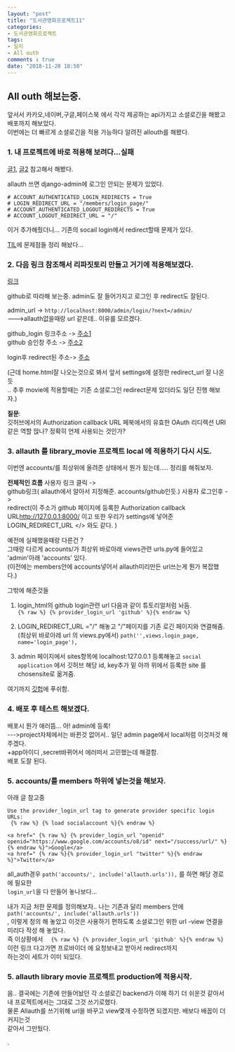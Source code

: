 ```yaml
---
layout: "post"
title: "도서관영화프로젝트11"    
categories:  
- 도서관영화프로젝트      
tags:  
- 일지      
- All outh
comments : true    
date: "2018-11-28 18:50"  
---       
```


## All outh 해보는중.   

앞서서 카카오,네이버,구글,페이스북 에서 각각 제공하는 api가지고 소셜로긴을 해봤고 배포까지 해보았다.    
이번에는 더 빠르게 소셜로긴을 적용 가능하다 알려진 allouth를 해봤다.    



### 1. 내 프로젝트에 바로 적용해 보려다...실패   
[글1](https://wikidocs.net/9942), [글2](http://whatisthenext.tistory.com/129) 참고해서 해봤다.       


allauth 쓰면 django-admin에 로그인 안되는 문제가 있었다.   
```
# ACCOUNT_AUTHENTICATED_LOGIN_REDIRECTS = True
# LOGIN_REDIRECT_URL = "/members/login_page/"
# ACCOUNT_AUTHENTICATED_LOGOUT_REDIRECTS = True
# ACCOUNT_LOGOUT_REDIRECT_URL = "/"
```  

이거 추가해줬더니...
기존의 socail login에서 redirect할때 문제가 있다.   

[TIL](https://github.com/maro99/TIL/blob/master/before_1904/2018/2018-11-29.md)에 문제점들 정리 해놨다...  

### 2. 다음 링크 참조해서 리파짓토리 만들고 거기에 적용해보겠다. 
[링크](https://wsvincent.com/django-allauth-tutorial/)   

github로 따라해 보는중. 
admin도 잘 들어가지고 로그인 후 redirect도 잘된다.

admin_url -> `http://localhost:8000/admin/login/?next=/admin/`   
--->allauth없을때랑 url 같은데.. 이유를 모르겠다.    

github_login 링크주소 -> [주소1](http://localhost:8000/accounts/github/login/)  
github 승인창 주소 -> [주소2](https://github.com/login?client_id=07a1e4581f7c735f448a&return_to=%2Flogin%2Foauth%2Fauthorize%3Fclient_id%3D07a1e4581f7c735f448a%26redirect_uri%3Dhttp%253A%252F%252Flocalhost%253A8000%252Faccounts%252Fgithub%252Flogin%252Fcallback%252F%26response_type%3Dcode%26scope%3D%26state%3DLV3IxoxYjVeC)  

login후 redirect된 주소-> [주소](http://127.0.0.1:8000/?error=redirect_uri_mismatch&error_description=The+redirect_uri+MUST+match+the+registered+callback+URL+for+this+application.&error_uri=https%3A%2F%2Fdeveloper.github.com%2Fapps%2Fmanaging-oauth-apps%2Ftroubleshooting-authorization-request-errors%2F%23redirect-uri-mismatch&state=LV3IxoxYjVeC)    

(근데 home.html잘 나오는것으로 봐서 앞서 settings에 설정한 redirect_url 잘 나온듯  
.. 추후 movie에 적용할때는 기존 소셜로그인 redirect문제 있더라도 일단 진행 해보자.)  

**질문**:  
깃허브에서의 Authorization callback URL 페북에서의 유효한 OAuth 리디렉션 URI  
같은 역할 맍나? 정확히 언제 사용되는 것인가?       

### 3. allauth 를 library_movie 프로젝트 local 에 적용하기 다시 시도.


이번엔 accounts/를 최상위에 올려준 상태에서 뭔가 됬는데..... 정리를 해줘보자.   

**전체적인 흐름** 
사용자 링크 클릭 ->   
github링크( allauth에서 알아서 지정해준. accounts/github인듯.) 사용자 로그인후 ->  
redirect(이 주소가 github 페이지에 등록한 Authorization callback URL<http://127.0.0.1:8000/> 이고 또한 우리가 settings에 넣어준  LOGIN_REDIRECT_URL </> 와도 같다. )

예전에 실패했을때랑 다른건 ?    
그때랑 다르게 accounts/가 최상위 바로아래 views관련 urls.py에 들어있고    
'admin'아래  'accounts' 있다.    
(이전에는 members안에 accounts넣어서 allauth미리만든 url쓰는게 뭔가 복잡했다.)  

그밖에 해준것들    

1) login_html의 github login관련 url 다음과 같이 튜토리얼처럼 놔둠.  
    `{% raw %} {% provider_login_url 'github' %}{% endraw %} `

2) LOGIN_REDIRECT_URL  ="/" 해놓고 
    "/"페이지를 기존 로긴 페이지와 연결해줌.  (최상위 바로아레 url 의 views.py에서)
    `path('',views.login_page, name='login_page'),`

3) admin 페이지에서 sites항목에 localhost:127.0.0.1 등록해놓고 
    `social application` 에서 깃허브 해당 id, key추가 밑 
    아까 위에서 등록한 site 를 chosensite로 옮겨줌.

여기까지 [깃헙](https://github.com/maro99/library_movie/commit/3e824560926b07b90a025c5a2c16e252fe1ae040)에 푸쉬함.   

### 4. 배포 후 테스트 해보겠다.     
배포시 뭔가 애러뜸... 아!  admin에 등록!   
--->project자체에서는 바뀐것 없어서.. 일단 admin page에서 local처럼 이것저것 해주겠다.   
+app아이디 ,secret바뀌어서 에러떠서 고민했는데 해결함.   
배포 도잘 된다.     

### 5. accounts/를 members 하위에 넣는것을 해보자.     
아래 글 참고중   
```
Use the provider_login_url tag to generate provider specific login URLs:
 {% raw %} {% load socialaccount %}{% endraw %}

<a href=" {% raw %} {% provider_login_url "openid" openid="https://www.google.com/accounts/o8/id" next="/success/url/" %}{% endraw %}">Google</a>
<a href=" {% raw %}{% provider_login_url "twitter" %}{% endraw %}">Twitter</a>
```  

all_auth경우 
`path('accounts/', include('allauth.urls')),` 를 하면 해당 경로에 필요한   
`login_url`을 다 만들어 놓나보다...

내가 지금 처한 문제를 정의해보자.. 
나는 기존과 달리 members 안에  `path('accounts/', include('allauth.urls'))`  
, 이렇게 정의 해 놓았고 이것은 
사용하기 편하도록  소셜로그인 위한  url -view 연결을 미리다 작성 해 놓았다.   
즉 이상황에서  `  {% raw %} {% provider_login_url 'github' %}{% endraw %}`  
이런 링크 다고가면 프로바이더 에 요청보내고 받아서 redirect까지   
하는것이 세트가 이미 되있다.      

### 5. allauth library movie 프로젝트 production에 적용시작.   
음.. 결국에는 기존에 만들어놨던 각 소셜로긴 backend가 이해 하기 더 쉬운것 같아서   
내 프로젝트에서는 그대로 그것 쓰기로했다.    
물론 Allauth를 쓰기위해 url을 바꾸고 view몇개 수정하면 되겠지만. 배보다 배꼽이 더커지는것   
같아서 그만뒀다.   





.

